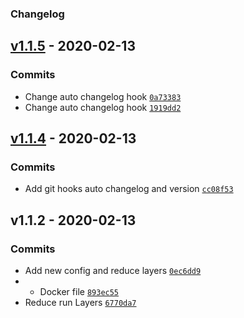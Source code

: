### Changelog

## [v1.1.5](https://github.com/igorgottschalg/php-environment/compare/v1.1.4...v1.1.5) - 2020-02-13

### Commits

- Change auto changelog hook [`0a73383`](https://github.com/igorgottschalg/php-environment/commit/0a733839a6087f6694026dc06b537d443799f768)
- Change auto changelog hook [`1919dd2`](https://github.com/igorgottschalg/php-environment/commit/1919dd2c8cefb5cc642c3dc4a2b34188c98c602d)

## [v1.1.4](https://github.com/igorgottschalg/php-environment/compare/v1.1.2...v1.1.4) - 2020-02-13

### Commits

- Add git hooks auto changelog and version [`cc08f53`](https://github.com/igorgottschalg/php-environment/commit/cc08f53802c91e64317d4ce8b0756d978705d6f3)

## v1.1.2 - 2020-02-13

### Commits

- Add new config and reduce layers [`0ec6dd9`](https://github.com/igorgottschalg/php-environment/commit/0ec6dd9112945be35b4dab1b41d125a7c5ad4a52)
- - Docker file [`893ec55`](https://github.com/igorgottschalg/php-environment/commit/893ec55d343dc2390725edfe60f018d6cdee6e1a)
- Reduce run Layers [`6770da7`](https://github.com/igorgottschalg/php-environment/commit/6770da7922ca513e975447db4f0c509f3f25f76e)
